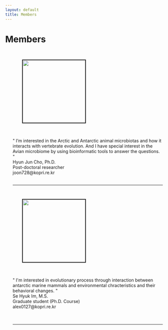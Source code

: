 ```yaml
---
layout: default
title: Members
---
```

<div class="post">
	<h1 class="pageTitle"> Members </h1>
	<ul> <img src="{{ '/assets/img/pic_hjcho.jpg' | prepend: site.baseurl }}" alt="" style="width: auto; height: 200px" align="middle"  border="2"  vspace="30" hspace="30"> <br> <br>  " I’m interested in the Arctic and Antarctic animal microbiotas and how it interacts with vertebrate evolution. And I have special interest in the Avian microbiome by using bioinformatic tools to answer the questions. "<br clear="left"> Hyun Jun Cho, Ph.D. <br> Post-doctoral researcher <br> joon728@kopri.re.kr  <br> <br> 
		<hr>
	<img src="{{ '/assets/img/pic_shim.jpeg' | prepend: site.baseurl }}" alt="" style="width: auto; height: 200px" align="middle"  border="2" vspace="30" hspace="30"> <br> <br> " I'm interested in evolutionary process through interaction between antarctic marine mammals and environmental chracteristics and their behavioral changes. "  <br clear="left"> Se Hyuk Im, M.S.  <br> Graduate student (Ph.D. Course) <br> alex0127@kopri.re.kr  <br> 
		 <br>
		 <br clear="left">
		 <hr>
	</ul>	
		</div>

